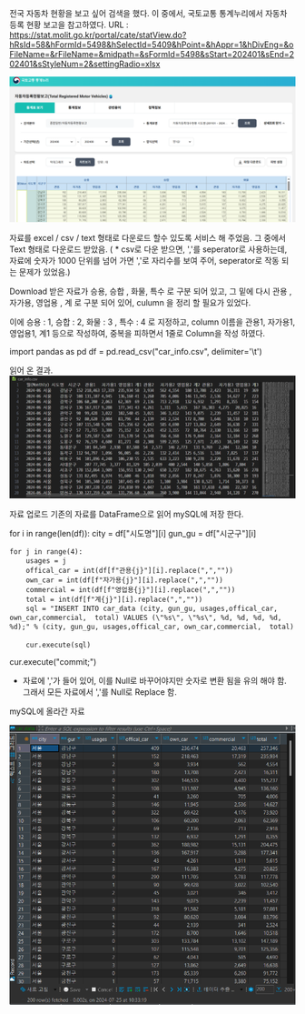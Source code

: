 전국 자동차 현황을 보고 싶어 검색을 했다.
이 중에서, 국토교통 통계누리에서 자동차 등록 현황 보고을 참고하였다.
URL  : https://stat.molit.go.kr/portal/cate/statView.do?hRsId=58&hFormId=5498&hSelectId=5409&hPoint=&hAppr=1&hDivEng=&oFileName=&rFileName=&midpath=&sFormId=5498&sStart=202401&sEnd=202401&sStyleNum=2&settingRadio=xlsx

![alt text](image.png)

자료를 excel / csv / text 형태로 다운로드 할수 있도록 서비스 해 주었음.
그 중에서 Text 형태로 다운로드 받았음.
( * csv로 다운 받으면, ','를 seperator로 사용하는데, 자료에 숫자가 1000 단위를 넘어 가면 ','로 자리수를 보여 주어, seperator로 작동 되는 문제가 있었음.)

Download 받은 자료가 승용, 승합 , 화물, 특수 로 구분 되어 있고, 그 밑에 다시 관용 , 자가용, 영업용 , 계 로 구분 되어 있어, culumn 을 정리 할 필요가 있었다.

이에 승용 : 1, 승합 : 2, 화물 : 3 , 특수 : 4 로 지정하고, column 이름을  관용1, 자가용1, 영업용1, 계1 등으로 작성하여, 중복을 피하면서 1줄로 Column을 작성 하였다.

import pandas as pd
df = pd.read_csv("car_info.csv", delimiter='\t')

읽어 온 결과.
![alt text](image-1.png)


자료 업로드
기존의 자료를 DataFrame으로 읽어 mySQL에 저장 한다.

for i in range(len(df)):
    city = df["시도명"][i]
    gun_gu = df["시군구"][i]

    for j in range(4):
        usages = j
        offical_car = int(df[f"관용{j}"][i].replace(",",""))
        own_car = int(df[f"자가용{j}"][i].replace(",",""))
        commercial = int(df[f"영업용{j}"][i].replace(",",""))
        total = int(df[f"계{j}"][i].replace(",",""))
        sql = "INSERT INTO car_data (city, gun_gu, usages,offical_car, own_car,commercial,  total) VALUES (\"%s\", \"%s\", %d, %d, %d, %d, %d);" % (city, gun_gu, usages,offical_car, own_car,commercial,  total)

        cur.execute(sql)

cur.execute("commit;")

* 자료에 ','가 들어 있어, 이를 Null로 바꾸어야지만 숫자로 변환 됨을 유의 해야 함.
그래서 모든 자료에서 ','를 Null로 Replace 함.

mySQL에 올라간 자료

![alt text](image-2.png)